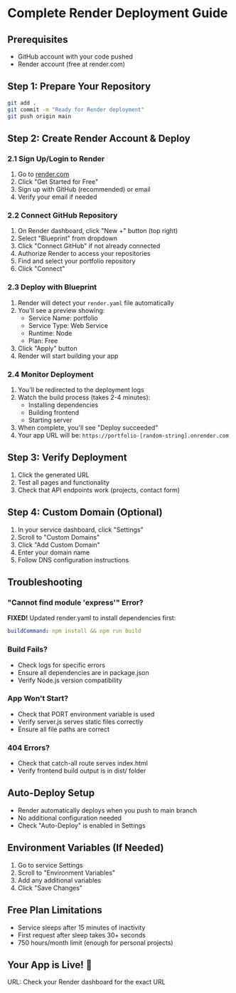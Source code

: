 # Complete Render Deployment Guide

## Prerequisites
- GitHub account with your code pushed
- Render account (free at render.com)

## Step 1: Prepare Your Repository
```bash
git add .
git commit -m "Ready for Render deployment"
git push origin main
```

## Step 2: Create Render Account & Deploy

### 2.1 Sign Up/Login to Render
1. Go to [render.com](https://render.com)
2. Click "Get Started for Free"
3. Sign up with GitHub (recommended) or email
4. Verify your email if needed

### 2.2 Connect GitHub Repository
1. On Render dashboard, click "New +" button (top right)
2. Select "Blueprint" from dropdown
3. Click "Connect GitHub" if not already connected
4. Authorize Render to access your repositories
5. Find and select your portfolio repository
6. Click "Connect"

### 2.3 Deploy with Blueprint
1. Render will detect your `render.yaml` file automatically
2. You'll see a preview showing:
   - Service Name: portfolio
   - Service Type: Web Service
   - Runtime: Node
   - Plan: Free
3. Click "Apply" button
4. Render will start building your app

### 2.4 Monitor Deployment
1. You'll be redirected to the deployment logs
2. Watch the build process (takes 2-4 minutes):
   - Installing dependencies
   - Building frontend
   - Starting server
3. When complete, you'll see "Deploy succeeded"
4. Your app URL will be: `https://portfolio-[random-string].onrender.com`

## Step 3: Verify Deployment
1. Click the generated URL
2. Test all pages and functionality
3. Check that API endpoints work (projects, contact form)

## Step 4: Custom Domain (Optional)
1. In your service dashboard, click "Settings"
2. Scroll to "Custom Domains"
3. Click "Add Custom Domain"
4. Enter your domain name
5. Follow DNS configuration instructions

## Troubleshooting

### "Cannot find module 'express'" Error?
**FIXED!** Updated render.yaml to install dependencies first:
```yaml
buildCommand: npm install && npm run build
```

### Build Fails?
- Check logs for specific errors
- Ensure all dependencies are in package.json
- Verify Node.js version compatibility

### App Won't Start?
- Check that PORT environment variable is used
- Verify server.js serves static files correctly
- Ensure all file paths are correct

### 404 Errors?
- Check that catch-all route serves index.html
- Verify frontend build output is in dist/ folder

## Auto-Deploy Setup
- Render automatically deploys when you push to main branch
- No additional configuration needed
- Check "Auto-Deploy" is enabled in Settings

## Environment Variables (If Needed)
1. Go to service Settings
2. Scroll to "Environment Variables"
3. Add any additional variables
4. Click "Save Changes"

## Free Plan Limitations
- Service sleeps after 15 minutes of inactivity
- First request after sleep takes 30+ seconds
- 750 hours/month limit (enough for personal projects)

## Your App is Live! 🎉
URL: Check your Render dashboard for the exact URL